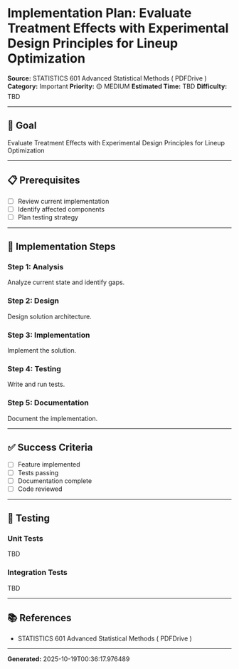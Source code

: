 # Implementation Plan: Evaluate Treatment Effects with Experimental Design Principles for Lineup Optimization

**Source:** STATISTICS 601 Advanced Statistical Methods ( PDFDrive )
**Category:** Important
**Priority:** 🟡 MEDIUM
**Estimated Time:** TBD
**Difficulty:** TBD

---

## 🎯 Goal

Evaluate Treatment Effects with Experimental Design Principles for Lineup Optimization

---

## 📋 Prerequisites

- [ ] Review current implementation
- [ ] Identify affected components
- [ ] Plan testing strategy

---

## 🔧 Implementation Steps

### Step 1: Analysis

Analyze current state and identify gaps.

### Step 2: Design

Design solution architecture.

### Step 3: Implementation

Implement the solution.

### Step 4: Testing

Write and run tests.

### Step 5: Documentation

Document the implementation.

---

## ✅ Success Criteria

- [ ] Feature implemented
- [ ] Tests passing
- [ ] Documentation complete
- [ ] Code reviewed

---

## 🧪 Testing

### Unit Tests

TBD

### Integration Tests

TBD

---

## 📚 References

- STATISTICS 601 Advanced Statistical Methods ( PDFDrive )

---

**Generated:** 2025-10-19T00:36:17.976489
